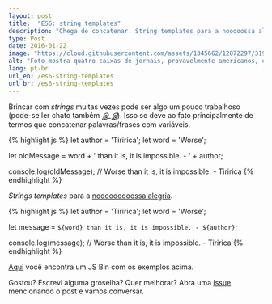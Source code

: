```yaml
---
layout: post
title:  "ES6: string templates"
description: "Chega de concatenar. String templates para a nooooossa alegria"
type: Post
date: 2016-01-22
image: "https://cloud.githubusercontent.com/assets/1345662/12072297/319f5c76-b0bf-11e5-94c3-838746ffca56.jpg"
alt: "Foto mostra quatro caixas de jornais, provavelmente americanos, em bairro residencial"
lang: pt-br
url_en: /es6-string-templates
url_br: /es6-string-templates
---
```


Brincar com *strings* muitas vezes pode ser algo um pouco trabalhoso (pode-se ler chato também *இ_இ*). Isso se deve ao fato principalmente de termos que concatenar palavras/frases com variáveis.

{% highlight js %}
let author = 'Tiririca';
let word = 'Worse';

let oldMessage = word + ' than it is, it is impossible. - ' + author;

console.log(oldMessage);
// Worse than it is, it is impossible. - Tiririca
{% endhighlight %}

*Strings templates* para a [nooooooooossa alegria](https://youtu.be/K02Cxo3fAC8?t=1m30s).

{% highlight js %}
let author = 'Tiririca';
let word = 'Worse';

let message = `${word} than it is, it is impossible. - ${author}`;

console.log(message);
// Worse than it is, it is impossible. - Tiririca
{% endhighlight %}

[Aqui](http://jsbin.com/qovino/edit?js,console) você encontra um JS Bin com os exemplos acima.

Gostou? Escrevi alguma groselha? Quer melhorar? Abra uma [issue](https://github.com/raphaelfabeni/raphaelfabeni.github.io/issues) mencionando o post e vamos conversar.
